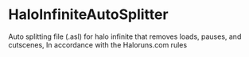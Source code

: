 # HaloInfiniteAutoSplitter
Auto splitting file (.asl) for halo infinite that removes loads, pauses, and cutscenes, In accordance with the Haloruns.com rules
